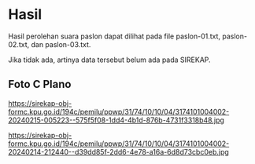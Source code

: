 # Hasil

Hasil perolehan suara paslon dapat dilihat pada file paslon-01.txt, paslon-02.txt, dan paslon-03.txt.

Jika tidak ada, artinya data tersebut belum ada pada SIREKAP.

## Foto C Plano

https://sirekap-obj-formc.kpu.go.id/194c/pemilu/ppwp/31/74/10/10/04/3174101004002-20240215-005223--575f5f08-1dd4-4b1d-876b-4731f3318b48.jpg

https://sirekap-obj-formc.kpu.go.id/194c/pemilu/ppwp/31/74/10/10/04/3174101004002-20240214-212440--d39dd85f-2dd6-4e78-a16a-6d8d73cbc0eb.jpg
